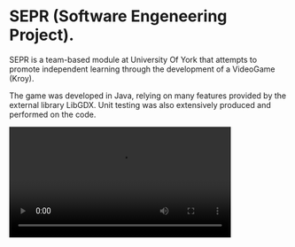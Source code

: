 # SEPR (Software Engeneering Project).

SEPR is a team-based module at University Of York that attempts to promote independent learning through the development of a VideoGame (Kroy).

The game was developed in Java, relying on many features provided by the external library LibGDX.
Unit testing was also extensively produced and performed on the code.


<video width="400" height="200" controls>
      <source src=”https://streamable.com/orsiqn” type=video/ogg>
</video>
